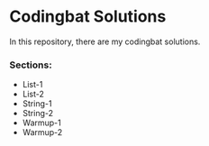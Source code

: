 # Codingbat Solutions
In this repository, there are my codingbat solutions.

### Sections:
- List-1
- List-2
- String-1
- String-2
- Warmup-1
- Warmup-2
